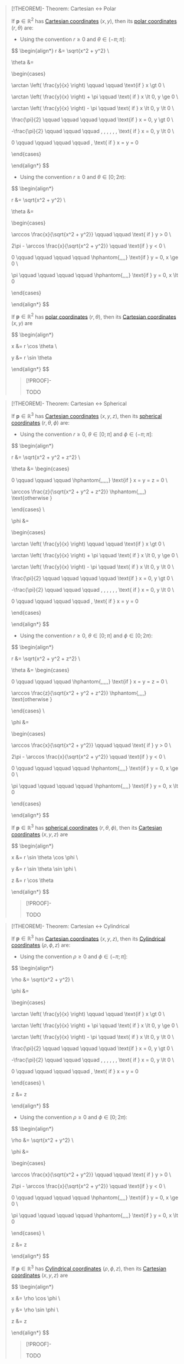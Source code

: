 >[!THEOREM]- Theorem: Cartesian $\leftrightarrow$ Polar
>
>If $\mathbf{p} \in \mathbb{R}^2$ has [Cartesian coordinates](Cartesian%20Coordinate%20System.md) $(x,y)$, then its [polar coordinates](Polar%20Coordinate%20System.md) $(r, \theta)$ are:
>
>- Using the convention $r \ge 0$ and $\theta \in (-\pi; \pi]$: 
>
>$$
>\begin{align*}
>r &= \sqrt{x^2 + y^2} \\
>
>\theta &=
>
>\begin{cases}
>
>\arctan \left( \frac{y}{x} \right) \qquad \qquad \text{if } x \gt 0 \\
>
>\arctan \left( \frac{y}{x} \right) + \pi \qquad \text{ if } x \lt 0, y \ge 0 \\
>
>\arctan \left( \frac{y}{x} \right) - \pi \qquad \text{ if } x \lt 0, y \lt 0 \\
>
>\frac{\pi}{2} \qquad \qquad \qquad \qquad \text{if } x = 0, y \gt 0 \\
>
>-\frac{\pi}{2} \qquad \qquad \qquad \, \, \, \, \, \, \text{ if } x = 0, y \lt 0 \\
>
>0 \qquad \qquad \qquad \qquad \, \text{ if } x = y = 0
>
>\end{cases}
>
>\end{align*}
>$$
>
>- Using the convention $r \ge 0$ and $\theta \in [0; 2\pi)$: 
>
>$$
>\begin{align*}
>
>r &= \sqrt{x^2 + y^2} \\
>
>\theta &= 
>
>\begin{cases}
>
>\arccos \frac{x}{\sqrt{x^2 + y^2}} \qquad \qquad \text{ if } y > 0 \\
>
>2\pi - \arccos \frac{x}{\sqrt{x^2 + y^2}} \qquad \text{if } y < 0 \\
>
>0 \qquad \qquad \qquad \qquad \hphantom{,,,,} \text{if } y = 0, x \ge 0 \\
>
>\pi \qquad \qquad \qquad \qquad \hphantom{,,,,} \text{if } y = 0, x \lt 0
>
>\end{cases}
>
>\end{align*}
>$$
>
>If $\mathbf{p} \in \mathbb{R}^2$ has [polar coordinates](Polar%20Coordinate%20System.md) $(r, \theta)$, then its [Cartesian coordinates](Cartesian%20Coordinate%20System.md) $(x,y)$ are
>
>$$
>\begin{align*}
>
>x &= r \cos \theta \\
>
>y &= r \sin \theta
>
>\end{align*}
>$$
>
>>[!PROOF]-
>>
>>TODO
>>
>

>[!THEOREM]- Theorem: Cartesian $\leftrightarrow$ Spherical
>
>If $\mathbf{p} \in \mathbb{R}^3$ has [Cartesian coordinates](Cartesian%20Coordinate%20System.md) $(x,y,z)$, then its [spherical coordinates](Spherical%20Coordinate%20System.md) $(r, \theta, \phi)$ are:
>
>- Using the convention $r \ge 0$, $\theta \in [0; \pi]$ and $\phi \in (-\pi; \pi]$:
>
>$$
>\begin{align*}
>
>r &= \sqrt{x^2 + y^2 + z^2} \\
>
>\theta &= 
>\begin{cases}
>
>0 \qquad \qquad \qquad \hphantom{,,,,,} \text{if } x = y = z = 0 \\
>
>\arccos \frac{z}{\sqrt{x^2 + y^2 + z^2}} \hphantom{,,,,} \text{otherwise }
>
>\end{cases} \\ 
>
>\phi &=
>
>\begin{cases}
>
>\arctan \left( \frac{y}{x} \right) \qquad \qquad \text{if } x \gt 0 \\
>
>\arctan \left( \frac{y}{x} \right) + \pi \qquad \text{ if } x \lt 0, y \ge 0 \\
>
>\arctan \left( \frac{y}{x} \right) - \pi \qquad \text{ if } x \lt 0, y \lt 0 \\
>
>\frac{\pi}{2} \qquad \qquad \qquad \qquad \text{if } x = 0, y \gt 0 \\
>
>-\frac{\pi}{2} \qquad \qquad \qquad \, \, \, \, \, \, \text{ if } x = 0, y \lt 0 \\
>
>0 \qquad \qquad \qquad \qquad \, \text{ if } x = y = 0
>
>\end{cases}
>
>\end{align*}
>$$
>
>- Using the convention $r \ge 0$, $\theta \in [0; \pi]$ and $\phi \in [0; 2\pi)$:
>
>$$
>\begin{align*}
>
>r &= \sqrt{x^2 + y^2 + z^2} \\
>
>\theta &= 
>\begin{cases}
>
>0 \qquad \qquad \qquad \hphantom{,,,,,} \text{if } x = y = z = 0 \\
>
>\arccos \frac{z}{\sqrt{x^2 + y^2 + z^2}} \hphantom{,,,,} \text{otherwise }
>
>\end{cases} \\ 
>
>\phi &=
>
>\begin{cases}
>
>\arccos \frac{x}{\sqrt{x^2 + y^2}} \qquad \qquad \text{ if } y > 0 \\
>
>2\pi - \arccos \frac{x}{\sqrt{x^2 + y^2}} \qquad \text{if } y < 0 \\
>
>0 \qquad \qquad \qquad \qquad \hphantom{,,,,} \text{if } y = 0, x \ge 0 \\
>
>\pi \qquad \qquad \qquad \qquad \hphantom{,,,,} \text{if } y = 0, x \lt 0
>
>\end{cases}
>
>\end{align*}
>$$
>
>If $\mathbf{p} \in \mathbb{R}^3$ has [spherical coordinates](Spherical%20Coordinate%20System.md) $(r, \theta, \phi)$, then its [Cartesian coordinates](Cartesian%20Coordinate%20System.md) $(x,y,z)$ are
>
>$$
>\begin{align*}
>
>x &= r \sin \theta \cos \phi \\
>
>y &= r \sin \theta \sin \phi \\
>
>z &= r \cos \theta
>
>\end{align*}
>$$
>
>>[!PROOF]-
>>
>>TODO
>>
>

>[!THEOREM]- Theorem: Cartesian $\leftrightarrow$ Cylindrical
>
>If $\mathbf{p} \in \mathbb{R}^3$ has [Cartesian coordinates](Cartesian%20Coordinate%20System.md) $(x,y,z)$, then its [Cylindrical coordinates](Cylindrical%20Coordinate%20System.md) $(\rho, \phi, z)$ are:
>
>- Using the convention $\rho \ge 0$ and $\phi \in (-\pi; \pi]$:
> 
>$$
>\begin{align*}
>
>\rho &= \sqrt{x^2 + y^2} \\
>
>\phi &= 
>
>\begin{cases}
>
>\arctan \left( \frac{y}{x} \right) \qquad \qquad \text{if } x \gt 0 \\
>
>\arctan \left( \frac{y}{x} \right) + \pi \qquad \text{ if } x \lt 0, y \ge 0 \\
>
>\arctan \left( \frac{y}{x} \right) - \pi \qquad \text{ if } x \lt 0, y \lt 0 \\
>
>\frac{\pi}{2} \qquad \qquad \qquad \qquad \text{if } x = 0, y \gt 0 \\
>
>-\frac{\pi}{2} \qquad \qquad \qquad \, \, \, \, \, \, \text{ if } x = 0, y \lt 0 \\
>
>0 \qquad \qquad \qquad \qquad \, \text{ if } x = y = 0
>
>\end{cases} \\
>
>z &= z
>
>\end{align*}
>$$
>
>- Using the convention $\rho \ge 0$ and $\phi \in [0; 2\pi)$:
>
>$$
>\begin{align*}
>
>\rho &= \sqrt{x^2 + y^2} \\
>
>\phi &= 
>
>\begin{cases}
>
>\arccos \frac{x}{\sqrt{x^2 + y^2}} \qquad \qquad \text{ if } y > 0 \\
>
>2\pi - \arccos \frac{x}{\sqrt{x^2 + y^2}} \qquad \text{if } y < 0 \\
>
>0 \qquad \qquad \qquad \qquad \hphantom{,,,,} \text{if } y = 0, x \ge 0 \\
>
>\pi \qquad \qquad \qquad \qquad \hphantom{,,,,} \text{if } y = 0, x \lt 0
>
>\end{cases} \\
>
>z &= z
>
>\end{align*}
>$$
>
>If $\mathbf{p} \in \mathbb{R}^3$ has [Cylindrical coordinates](Cylindrical%20Coordinate%20System.md) $(\rho, \phi, z)$, then its [Cartesian coordinates](Cartesian%20Coordinate%20System.md) $(x,y,z)$ are
>
>$$
>\begin{align*}
>
>x &= \rho \cos \phi \\
>
>y &= \rho \sin \phi \\
>
>z &= z
>
>\end{align*}
>$$
>
>>[!PROOF]-
>>
>>TODO
>>
>